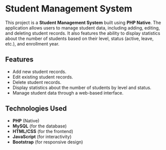 # Student Management System

This project is a **Student Management System** built using **PHP Native**. The application allows users to manage student data, including adding, editing, and deleting student records. It also features the ability to display statistics about the number of students based on their level, status (active, leave, etc.), and enrollment year.

## Features
- Add new student records.
- Edit existing student records.
- Delete student records.
- Display statistics about the number of students by level and status.
- Manage student data through a web-based interface.

## Technologies Used
- **PHP** (Native)
- **MySQL** (for the database)
- **HTML/CSS** (for the frontend)
- **JavaScript** (for interactivity)
- **Bootstrap** (for responsive design)